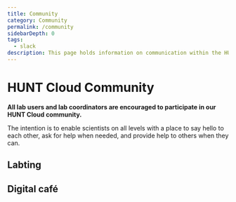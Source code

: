 ```yaml
---
title: Community
category: Community
permalink: /community
sidebarDepth: 0
tags:
  - slack
description: This page holds information on communication within the HUNT Cloud community.
---
```


# HUNT Cloud Community

**All lab users and lab coordinators are encouraged to participate in our HUNT Cloud community.** 

The intention is to enable scientists on all levels with a place to say hello to each other, ask for help when needed, and provide help to others when they can.

## Labting

## Digital café


